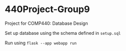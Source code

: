 # 440Project-Group9
Project for COMP440: Database Design

Set up database using the schema defined in `setup.sql` 

Run using `flask --app webapp run`